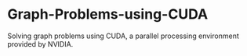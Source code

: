 # Graph-Problems-using-CUDA
Solving graph problems using CUDA, a parallel processing environment provided by NVIDIA. 
